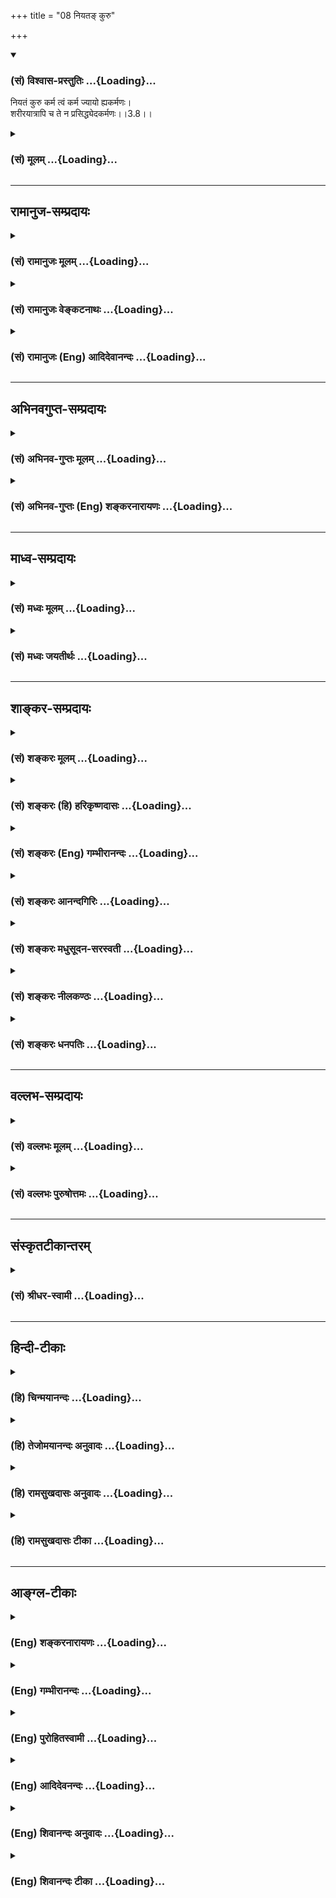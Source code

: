 +++
title = "08 नियतङ् कुरु"

+++
<div class="js_include" newlevelforh1="3" title="(सं) विश्वास-प्रस्तुतिः" unfilled url="/purANam/mahAbhAratam/06-bhIShma-parva/02-bhagavad-gItA-parva/saMskRtam/vishvAsa-prastutiH/03_karma-yogaH/08_niyata~N_kuru.md">
<details open><summary><h3>(सं) विश्वास-प्रस्तुतिः ...{Loading}...</h3></summary>

नियतं कुरु कर्म त्वं कर्म ज्यायो ह्यकर्मणः।  
शरीरयात्रापि च ते न प्रसिद्ध्येदकर्मणः।।3.8।।
</details>
</div>
<div class="js_include collapsed" newlevelforh1="3" title="(सं) मूलम्" unfilled url="/purANam/mahAbhAratam/06-bhIShma-parva/02-bhagavad-gItA-parva/saMskRtam/mUlam/03_karma-yogaH/08_niyata~N_kuru.md">
<details><summary><h3>(सं) मूलम् ...{Loading}...</h3></summary>

नियतं कुरु कर्म त्वं कर्म ज्यायो ह्यकर्मणः।  
शरीरयात्रापि च ते न प्रसिद्ध्येदकर्मणः।।3.8।।
</details>
</div>


_________________
## रामानुज-सम्प्रदायः
<div class="js_include collapsed" newlevelforh1="3" title="(सं) रामानुजः मूलम्" unfilled url="/purANam/mahAbhAratam/06-bhIShma-parva/02-bhagavad-gItA-parva/saMskRtam/rAmAnujaH/mUlam/03_karma-yogaH/08_niyata~N_kuru.md">
<details><summary><h3>(सं) रामानुजः मूलम् ...{Loading}...</h3></summary>

।।3.8।। **नियतं** व्याप्तम् प्रकृतिसंसृष्टेन हि व्याप्तं **कर्म**
प्रकृतिसंसृष्टत्वम् अनादिवासनया। नियतत्वेन सुशकत्वाद्
असंभावितप्रमादत्वाच्च कर्मणः कर्म एव **कुरु** **अकर्मणः** ज्ञाननिष्ठाया
अपि **कर्म एव ज्यायः** नैष्कर्म्यं पुरुषोऽश्नुते (गीता 3।4) इति
प्रक्रमात् अकर्मशब्देन ज्ञाननिष्ठा एव उच्यतेज्ञाननिष्ठाधिकारिणः अपि
अनभ्यस्तपूर्वतया हि अनियतत्वेन दुःशकत्वात् सप्रमादत्वाच्च ज्ञाननिष्ठायाः
कर्मनिष्ठा एव ज्यायसी। कर्मणि क्रियमाणे च आत्मयाथात्म्यज्ञानेन आत्मनः
अकर्तृत्वानुसंधानम् अनन्तरम् एव वक्ष्यते अत आत्मज्ञानस्य अपि
कर्मयोगान्तर्गतत्वात् स एव ज्यायान् इत्यर्थः। कर्मणो ज्ञाननिष्ठाया
ज्यायस्त्ववचनं ज्ञाननिष्ठायाम् अधिकारे सति एव उपपद्यते। यदि सर्वं कर्म
परित्यज्यकेवलं ज्ञाननिष्ठायाम् अधिकरोषि तर्हि **अकर्मणः ते**
ज्ञाननिष्ठस्य ज्ञाननिष्ठोपकारिणी **शरीरयात्रा अपि न** सेत्स्यति।  
  
यावत्साधनसमाप्ति शरीरधारणं च अवश्यं कार्यम् न्यायार्जितधनेन महायज्ञादिकं
कृत्वा तच्छिष्टाशनेन एव शरीरधारणं कार्यम्आहारशुद्धौ सत्त्वशुद्धिः
सत्त्वशुद्धौ ध्रुवा स्मृतिः। (छा0 उ₀ 7।26।2) इत्यादिश्रुतेः। भुञ्जते ते
त्वघं पापाः (गीता 3।13) इति च वक्ष्यते। अतो ज्ञाननिष्ठस्य अपि कर्म
अकुर्वतो देहयात्रा न सेत्स्यति। यतो ज्ञाननिष्ठस्य अपि ध्रियमाणशरीरस्य
यावत्साधनसमाप्ति महायज्ञादिनित्यनैमित्तिकं कर्म अवश्यं कार्यम्। यतश्च
कर्मयोगे अपि आत्मनः अकर्तृत्वभावनया आत्मयाथात्म्यानुसन्धानम् अन्तर्भूतम्
यतश्च प्रकृतिसंसृष्टस्य कर्मयोगः सुशकः अप्रमादश्च अतो
ज्ञाननिष्ठायोग्यस्य अपि ज्ञानयोगात् कर्मयोगो ज्यायान्। तस्मात् त्वं
कर्मयोगम् एव कुरु इत्यभिप्रायः। एवं तर्हि द्रव्यार्जनादेः कर्मणः
अहङ्कारममकारादिसर्वेन्द्रियव्याकुलतागर्भत्वेन अस्य पुरुषस्य कर्मवासनया
बन्धनं भविष्यति इति अत्र आह

</details>
</div>
<div class="js_include collapsed" newlevelforh1="3" title="(सं) रामानुजः वेङ्कटनाथः" unfilled url="/purANam/mahAbhAratam/06-bhIShma-parva/02-bhagavad-gItA-parva/saMskRtam/rAmAnujaH/venkaTanAthaH/03_karma-yogaH/08_niyata~N_kuru.md">
<details><summary><h3>(सं) रामानुजः वेङ्कटनाथः ...{Loading}...</h3></summary>

  
  
।।3.8।। अथ सौकर्यनिष्प्रमादत्वदुस्त्यजत्वादिहेतुभिः कर्मयोगस्यैव
ज्यायस्त्वं दर्शयन्ज्यायसी चेत्कर्मणः 3।1 इत्यादेः साक्षादुत्तरमाह
नियतमित्यादिना। नियतशब्दस्य मन्दप्रयोजनात् क्रियाविशेषणत्वादपि
प्रभूतप्रयोजनसमानाधिकरणकर्मविशेषणत्वमेवोचितम्। ततश्च कर्मणो नियतत्वं
स्वभावतः शास्त्रतो वा स्यात् उभयतो वा।
तत्रैकस्मिन्नुभयविवक्षाक्लृप्तिस्तावद्गरीयसी। शरीरयात्रा इत्यत्र तु
शास्त्रीयकर्मणि नियमाभिप्रायो व्याख्यास्यते अतोऽत्र स्वभावतो नियतत्वं
विवक्षितम्। ज्ञाननिष्ठाया दुष्करत्वे प्रस्तुते कर्मनिष्ठायां सौकर्यमेव
चानन्तरं वक्तुमुचितमित्येतदखिलमभिप्रेत्याह नियतं व्याप्तमित्यादि। केन
किन्निबन्धना व्याप्तिः इत्यत्राह प्रकृतिसंसृष्टेनेति। अकर्मणः इतिपदे
नञस्तदन्यविषयत्वं विभक्तेश्च पञ्चमीत्वेनावधिविषयत्वं व्यञ्जयति
ज्ञाननिष्ठाया अपीति। अत्राकर्मशब्दस्य ज्ञाननिष्ठाविषयत्वं कथम्मा ते
सङ्गोऽस्त्वकर्मणि 2।47 इत्यत्र हि स एव कर्माभावविषयतया व्याख्यातः
तद्वदत्रापि अनुष्ठानत्यागे प्रसक्ते तस्मादनुष्ठानमेव ज्याय इति
वक्तुमुचितमित्यत्राह नैष्कर्म्यमिति। अत्र उपक्रमे कर्मयोगज्ञानयोगयोः
तारतम्यमनुयुक्तम् तस्यैव चोत्तरमिह विवक्षितम्। मुमुक्षुसाध्यत्वेन
निर्दिष्टस्य नैष्कर्म्यस्य सुषुप्त्यादिसुलभकर्माभावत्वं चायुक्तम्
कर्मानारम्भान्नैष्कर्म्यमित्यत्र साध्याविशेषप्रसङ्गाच्च। अतो
ज्ञाननिष्ठैवात्राकर्मशब्देनाभिधीयत इत्यर्थः। कर्मनिष्ठाया ज्यायस्त्वे
वक्ष्यमाणं हेत्वन्तरमाह कर्मणि क्रियमाणे चेत्यादिना।
अनन्तरमेवेत्यासन्नत्वाभिधानेन तस्येहाभिप्रेतत्वं दर्शितम्।
ज्ञानयोगशक्तस्यापि कर्मयोगानुष्ठानायाभिप्रायिकमर्थमाह कर्मण इति।
इहज्ञाननिष्ठाया इति पञ्चमी अप्रसक्तप्रतियोगिकं ज्यायस्त्ववचनमयुक्तमिति
भावः। उत्तरार्धस्यावतारमाह यदीति। अत्र त्वकर्मण इति बहुव्रीहिः। ते
इत्यनेन सामानाधिकरण्यादिति व्यञ्जनायअकर्मणस्ते ज्ञाननिष्ठस्येत्युक्तम्।
ननु सर्वकर्मपरित्यागिनो यदि शरीरयात्राऽपि न स्यात्ततो लब्धोपायस्य
स्वरसतः प्रतिबन्धनिवृत्तेरयत्नलभ्यैव मुक्तिः स्यादित्याशङ्क्याह यावदिति।
नहि साधनानुप्रवेशमात्रात् फलसिद्धिः किन्तु साधनसम्पूर्तेरिव सा च न
त्रिचतुरदिवसलभ्या येन शरीरमुपेक्षेमहि। चिरकालसाध्यायां च साधनसम्पूर्तौ
तावन्तं कालं शरीरमप्यवश्यं रक्षणीयम्। अनिष्पन्नोपायस्यौदासीन्यात्
तत्परित्यागे प्रत्यवायोऽपि स्यादिति भावः। अस्तु शरीरधारणमपेक्षितम् तथापि
तन्न स्वेच्छया चिरकालं कर्तुं शक्यम् नाप्यौदासीन्यमात्रान्निवृत्तिः
आरम्भककर्मविशेषेण शरीरस्य नियतावधिकत्वात् स्मरन्ति च कर्मणां
प्रतिनियतानिविवाहो जन्म मरणं इत्यादीनि। अस्तु वा स्वेच्छया शरीरधारणम्
तथापि यत्किञ्चिल्लौकिकर्मणैवतत्सुशकमित्यत्राह न्यायार्जितेति। अयमभिप्रायः
द्विविधानि कर्मफलानि नियतानि अनियतानि चेति प्रबलशापादिसम्भवानि नियतानि
इतराण्यनियतानि। अनियतत्वं च तेषां देशकालाद्यपेक्षया न तु स्वरूपतः येन
कर्मणां निष्फलत्वप्रसङ्गः स्यात्। ततश्च यान्यत्रानियतानि तत्र
स्वव्यापारविषयता यान्यधिकृत्य प्रायश्चित्तमन्त्रौषधनीतिशास्त्रादीनि।
अन्यथा विजिगीषुभिरुपपन्नपरिपन्थिभिरपि न चतुरङ्गादिकमङ्गीक्रियेत आतुरैरपि
न भेषजमुपभुज्येत स्वेच्छया किञ्चित्करणाभावे
स्वारसिककर्तृत्वाभावाच्छास्त्रस्याप्यनुदयः अत एवंज्ञानयोगमारुरुक्षता
त्वया कर्मवश्यत्वमेव जगतो निवर्तितमिति सम्यगयत्नसिद्धो मोक्षः समर्थित
इति भावः। एवं शरीरधारणाभावे स्वारसिकं विशरारुत्वं द्योतयति शरीरशब्दः।
एवकारेण न्यायार्जनयज्ञशिष्टाशनादेर्नियमविधित्वं द्योतितम्। एवंविधा च
शरीरयात्रा ज्ञानयोगसाध्यभक्तियोगदशायामप्यविच्छेद्येत्यभिप्रायेण
आहाराशुद्धिश्रुत्युपादानम्। श्रौतस्यार्थस्यात्रापि विवक्षितत्वज्ञापनाय
वक्ष्यमाणतामाह ते त्वघमिति। पूर्वोपपादितान् हेतून्बुद्धिस्थक्रमेण
विविच्योद्गृह्णन्नाभिप्रायिकं शाब्दं चाखिलमर्थं सुखग्रहणाय सङ्कलय्य
दर्शयति यत इति। ज्ञाननिष्ठायोग्यस्यापि कर्मयोगो ज्यायान् तस्मात्त्वं
ज्ञानयोगयोग्योऽपि कर्मयोगमधिकुर्विति वा न त्वमिदानीं ज्ञानयोगयोग्यः अतः
कैमुत्यात् कर्मयोगमेव कुर्विति वा त्वंशब्दाभिप्रायः।  
  

</details>
</div>
<div class="js_include collapsed" newlevelforh1="3" title="(सं) रामानुजः (Eng) आदिदेवानन्दः" unfilled url="/purANam/mahAbhAratam/06-bhIShma-parva/02-bhagavad-gItA-parva/saMskRtam/rAmAnujaH/english/AdidevAnandaH/03_karma-yogaH/08_niyata~N_kuru.md">
<details><summary><h3>(सं) रामानुजः (Eng) आदिदेवानन्दः ...{Loading}...</h3></summary>

3.8 'Obligatory' (Niyatam) means 'concomitant' (Vyaptam); for action is
concomitant with that which is conjoined with Prakrti or the body. The
contact with Prakrti has arisen from beginingless subtle impressions
(Vasanas). You must perform work, because the performance of action is
easy and may not cause accidents by reason of its being obligatory.
Action is superior to non-action, i.e., even to the devotee of Jnana.
Because of the instruction at the beginning (of this context), 'No man
experiences freedom from activity' (3.4), devotion to Jnana alone is
indicated by the word, 'Non-action' (Akarma). Even in the case of one
alified for devotion to Jnana, devotion to Karma indeed is better
because Jnana-nistha is difficult to perform and liable to accidents, as
it has not been practised previoulsy and as it does not come to one
naturally. Subseently it will be described how, one with the knowledge
of the true nature of the self can carry on actions along with that
knowledge. Conseently, we should take the meaning here to be that,
because knowledge of the self too is included in Karma Yoga, this kind
of Yoga is superior. This statement on the superiority of activity
(Karma Yoga) over Jnana Yoga is valid even when there is competency for
one to adopt Jnana Yoga. For, if you abandon all activities to alify
yourself for Jnana Yoga, then, for you, who is thus inactive while
following Jnana Yoga, even the nourishment of the body, which is
necessary even for Jnana-nistha, will not be achieved. The body has to
be necessarily sustained until the means are executed to the full.
Performing 'great sacrifices' with the help of honestly earned wealth,
the body should be sustained by consuming the remainders left after such
sacrifices. This is made clear from scriptural texts like, 'When the
food is pure, the Sattva (mind or inner organ) becomes pure; when the
Sattva is pure, then the remembrance (meditation) will be steady' (Cha.
U., 7.26.2). Sri Krsna himself will declare: 'The sinful ones who cook
food for their own sake eat sin (3.13). Conseently,even the sustenance
of the body will not be possible in the case of one who practises
Jnana-nistha, and does not act. In other ways also Karma Yoga is
superior to Jnana Yoga even in respect of one who is alified for
Jnana-nistha; for, obligatory and occasional rites like the 'great
sacrifices' must be carried out by one who follows Jnana Yoga too, as he
has to sustain the body until he attains perfection. Besides, the
understanding of the true nature of the self is incorporated in Karma
Yoga, as it involves the contemplation of the self as being a non-agent.
It is also in line with the nature of life (Prakrti). Karma Yoga, is for
these reasons easier and it is free from danger of downfall. Therefore,
you must perform Karma Yoga only. This is the purport of the verse. If
it is contended that any action such as earning money implies 'I-ness',
'My-ness' etc., and will therefore be disturbing to the senses, and that
such a person devoted often to works will be in bondage through subtle
impressions of his acts, Sri Krsna says:

</details>
</div>


_________________
## अभिनवगुप्त-सम्प्रदायः
<div class="js_include collapsed" newlevelforh1="3" title="(सं) अभिनव-गुप्तः मूलम्" unfilled url="/purANam/mahAbhAratam/06-bhIShma-parva/02-bhagavad-gItA-parva/saMskRtam/abhinava-guptaH/mUlam/03_karma-yogaH/08_niyata~N_kuru.md">
<details><summary><h3>(सं) अभिनव-गुप्तः मूलम् ...{Loading}...</h3></summary>

।।3.8।। अतः नियतमिति। नियतं शास्त्रीयं कर्म कुरु। शरीरयात्रामात्रस्यापि
कर्माधीनत्वात्।

</details>
</div>
<div class="js_include collapsed" newlevelforh1="3" title="(सं) अभिनव-गुप्तः (Eng) शङ्करनारायणः" unfilled url="/purANam/mahAbhAratam/06-bhIShma-parva/02-bhagavad-gItA-parva/saMskRtam/abhinava-guptaH/english/shankaranArAyaNaH/03_karma-yogaH/08_niyata~N_kuru.md">
<details><summary><h3>(सं) अभिनव-गुप्तः (Eng) शङ्करनारायणः ...{Loading}...</h3></summary>

3.8 Niyatam etc. you must perform action which has been enjoined i.e.,
prescribed in the scriptures. For, even the just subsistence of body
depends on action. Because -

</details>
</div>


_________________
## माध्व-सम्प्रदायः
<div class="js_include collapsed" newlevelforh1="3" title="(सं) मध्वः मूलम्" unfilled url="/purANam/mahAbhAratam/06-bhIShma-parva/02-bhagavad-gItA-parva/saMskRtam/madhvaH/mUlam/03_karma-yogaH/08_niyata~N_kuru.md">
<details><summary><h3>(सं) मध्वः मूलम् ...{Loading}...</h3></summary>

।।3.8।। अतो नियतं वर्णाश्रमोचितं कर्म कुरु।

</details>
</div>
<div class="js_include collapsed" newlevelforh1="3" title="(सं) मध्वः जयतीर्थः" unfilled url="/purANam/mahAbhAratam/06-bhIShma-parva/02-bhagavad-gItA-parva/saMskRtam/madhvaH/jayatIrthaH/03_karma-yogaH/08_niyata~N_kuru.md">
<details><summary><h3>(सं) मध्वः जयतीर्थः ...{Loading}...</h3></summary>

।।3.8।। उत्तरश्लोकपर्यालोचनया चैवमेवेति भावेन सङ्गतिं सूचयन् व्याचष्टे
**अत** इति। अतश्शब्दपरामर्श्यं कर्म ज्याय इत्यादिनैवोच्यते।

</details>
</div>


_________________
## शाङ्कर-सम्प्रदायः
<div class="js_include collapsed" newlevelforh1="3" title="(सं) शङ्करः मूलम्" unfilled url="/purANam/mahAbhAratam/06-bhIShma-parva/02-bhagavad-gItA-parva/saMskRtam/shankaraH/mUlam/03_karma-yogaH/08_niyata~N_kuru.md">
<details><summary><h3>(सं) शङ्करः मूलम् ...{Loading}...</h3></summary>

।।3.8।। **नियतं** नित्यं शास्त्रोपदिष्टम् यो यस्मिन् कर्मणि अधिकृतः फलाय
च अश्रुतं तत् नियतं **कर्म** तत् **कुरु त्वं** हे अर्जुन यतः **कर्म
ज्यायः** अधिकतरं फलतः **हि** यस्मात् **अकर्मणः** अकरणात् अनारम्भात्।
कथम् **शरीरयात्रा** शरीरस्थितिः अपि **च ते** तव **न प्रसिध्येत्**
प्रसिद्धिं न गच्छेत् **अकर्मणः** अकरणात्। अतः दृष्टः कर्माकर्मणोर्विशेषो
लोके।। यच्च मन्यसे बन्धार्थत्वात् कर्म न कर्तव्यमिति तदप्यसत्। कथम्

</details>
</div>
<div class="js_include collapsed" newlevelforh1="3" title="(सं) शङ्करः (हि) हरिकृष्णदासः" unfilled url="/purANam/mahAbhAratam/06-bhIShma-parva/02-bhagavad-gItA-parva/saMskRtam/shankaraH/hindI/harikRShNadAsaH/03_karma-yogaH/08_niyata~N_kuru.md">
<details><summary><h3>(सं) शङ्करः (हि) हरिकृष्णदासः ...{Loading}...</h3></summary>

।।3.8।। ऐसा होनेके कारण हे अर्जुन जो कर्म श्रुतिमें किसी फलके लिये नहीं
बताया गया है ऐसे जिस कर्मका जो अधिकारी है उसके लिये वह नियत कर्म है उस
नियत अर्थात् नित्य कर्मका तू आचरण कर क्योंकि कर्मोंके न करनेकी अपेक्षा
कर्म करना परिणाममें बहुत श्रेष्ठ है। क्योंकि कुछ भी न करनेसे तो तेरी
शरीरयात्रा भी नहीं चलेगी अर्थात् तेरे शरीरका निर्वाह भी नहीं होगा।
इसलिये कर्म करने और न करनेमें जो अन्तर है वह संसारमें प्रत्यक्ष है।

</details>
</div>
<div class="js_include collapsed" newlevelforh1="3" title="(सं) शङ्करः (Eng) गम्भीरानन्दः" unfilled url="/purANam/mahAbhAratam/06-bhIShma-parva/02-bhagavad-gItA-parva/saMskRtam/shankaraH/english/gambhIrAnandaH/03_karma-yogaH/08_niyata~N_kuru.md">
<details><summary><h3>(सं) शङ्करः (Eng) गम्भीरानन्दः ...{Loading}...</h3></summary>

3.8 Tvam, you, O Arjuna; kuru, perform; niyatam, the obligatory; karma,
duties, those daily obligatory duties (nitya-karmas) or which one is
competent (according to the scriptures), and which are not heard of
\[although no result of daily obligatory duties is mentioned in the
scriptures, still Sankaracarya holds that it is either heaven or
purification of the heart, because something done must have its
conseence.-Tr.\] as productive of any result; hi, for, from the point of
view of result; karma, action; is jyayah, superior; akarmanah, to
inaction, to non-performance (of duties). Why; Ca, and; akarmanah,
through inaction; api, even; te sarira-yatra, the maintenance of your
body; na prasiddhyet, will not be possible. Therefore, the distinction
between action and in action is abvious in this world. 'And as regards
your ideea that action should not be udnertaken because it leads to
bondage-that too is wrong.' How;

</details>
</div>
<div class="js_include collapsed" newlevelforh1="3" title="(सं) शङ्करः आनन्दगिरिः" unfilled url="/purANam/mahAbhAratam/06-bhIShma-parva/02-bhagavad-gItA-parva/saMskRtam/shankaraH/AnandagiriH/03_karma-yogaH/08_niyata~N_kuru.md">
<details><summary><h3>(सं) शङ्करः आनन्दगिरिः ...{Loading}...</h3></summary>

।।3.8।। कर्मानुष्ठायिनो वैशिष्ट्यमुपदिष्टमनूद्य तदनुष्ठानमधिकृतेन
कर्तव्यमिति निगमयति **यत इति।** उक्तमेव हेतुं भगवदनुमतिकथनेन स्फुटयति
**कर्मेति।** इतश्च त्वया कर्तव्यं कर्मेत्याह **शरीरेति।** तन्नियतं
तस्याधिकृतस्येति संबन्धः। स्वर्गादिफले दर्शपूर्णमासादावधिकृतस्य तस्य
तदपि नित्यं स्यादित्याशङ्क्य विशिनष्टि **फलायेति।** नित्यं कर्मेति
नियमेन कर्तव्यमित्यत्र हेतुमाह **यत इति।** हिशब्दोपात्तमुक्तमेव
हेतुमनुवदति **यस्मादिति।** करणस्याकरणाज्ज्यायस्त्वं प्रश्नपूर्वकं
प्रकटयति **कथमित्यादिना।** सत्येव कर्मणि देहादिचेष्टाद्वारा शरीरं
स्थातुं पारयति तदभावे जीवनमेव दुर्लभं भवेदिति फलितमाह **अत इति।**

</details>
</div>
<div class="js_include collapsed" newlevelforh1="3" title="(सं) शङ्करः मधुसूदन-सरस्वती" unfilled url="/purANam/mahAbhAratam/06-bhIShma-parva/02-bhagavad-gItA-parva/saMskRtam/shankaraH/madhusUdana-sarasvatI/03_karma-yogaH/08_niyata~N_kuru.md">
<details><summary><h3>(सं) शङ्करः मधुसूदन-सरस्वती ...{Loading}...</h3></summary>

।।3.8।। यस्मादेवं तस्मान्मनसा ज्ञानेन्द्रियाणि निगृह्य कर्मेन्द्रियैः
त्वं प्रागननुष्ठितशुद्धिहेतुकर्मा नियतं विध्युद्देशे फलसंबन्धशून्यता
नियतनिमित्तेन कर्म श्रौतं स्मार्तं च नित्यमिति प्रसिद्धं कुरु। कुर्विति
मध्यमपुरुषप्रयोगेणैव त्वमिति लब्धे त्वमिति पदमर्थान्तरे संक्रमितम्।
कस्मादशुद्धान्तःकरणेन कर्मैव कर्तव्यम् हि यस्मात् अकर्मणोऽकरणात्कर्मैव
ज्यायः प्रशस्यतरम्। न केवलं कर्माभावे तवान्तःकरणशुद्धिरेव न सिध्येत्
किन्तु अकर्मणो युद्धादिकर्मरहितस्य ते तव शरीरयात्रा शरीरस्थितिरपि न
प्रकर्षेण क्षात्रवृत्तिकृतत्वलक्षणेन सिध्येत्। तथाच प्रागुक्तम्।
अपिचेत्यन्तःकरणशुद्धिसमुच्चयार्थः।

</details>
</div>
<div class="js_include collapsed" newlevelforh1="3" title="(सं) शङ्करः नीलकण्ठः" unfilled url="/purANam/mahAbhAratam/06-bhIShma-parva/02-bhagavad-gItA-parva/saMskRtam/shankaraH/nIlakaNThaH/03_karma-yogaH/08_niyata~N_kuru.md">
<details><summary><h3>(सं) शङ्करः नीलकण्ठः ...{Loading}...</h3></summary>

।।3.8।।**नियतमिति।** यस्मादेवं तस्मात्त्वं नियतं संध्योपासनादिकर्मैव
कुरु। यद्वा नियतं नियमेन त्वं कर्म नित्यकाम्यसाधारणं
यत्पापनिवर्त्तकस्वभावं तत्तदेव कुरु। हि यस्मादकर्मणः
सकलकर्मेन्द्रियनिग्रहेण तदकरणाच्चित्तजयशून्यात्कर्मैव ज्यायः
प्रशस्ततरम्। अपि च ते तव क्षत्रियस्य अकर्मणः सत्यामपि चित्तशुद्धौ
सर्वकर्मत्यागिनः शरीरयात्रा देहव्यवहारो न प्रसिध्येत्।
भैक्ष्यचर्यायामनधिकारात्ब्राह्मणाः पुत्रैषणायाश्च वित्तैषणायाश्च
लोकैषणायाश्च व्युत्थायाथ भिक्षाचर्यं चरन्ति इति संन्यासविधायके
वाक्येराजा राजसूयेन स्वाराज्यकामो यजेत इत्यत्र राजपदवद्ब्राह्मणपदस्य
विवक्षितस्वार्थत्वात्चत्वार आश्रमा ब्राह्मणस्य त्रयो राजन्यस्य द्वौ
वैश्यस्य इति स्मृतेश्च। अन्यत्राप्युक्तं पारिव्राज्यं प्रकृत्यमुखजानामयं
धर्मो वैष्णवं लिङ्गधारणम्। बाहुजातोरुजातानां नायं धर्मो विधीयते। इति।

</details>
</div>
<div class="js_include collapsed" newlevelforh1="3" title="(सं) शङ्करः धनपतिः" unfilled url="/purANam/mahAbhAratam/06-bhIShma-parva/02-bhagavad-gItA-parva/saMskRtam/shankaraH/dhanapatiH/03_karma-yogaH/08_niyata~N_kuru.md">
<details><summary><h3>(सं) शङ्करः धनपतिः ...{Loading}...</h3></summary>

।।3.8।। यतएवमतो नियतं स्ववर्णा श्रमोचितं नित्यं कर्म त्वं फलाभिसंधिरहितः
कुरु। हि यस्मादकरणात् चित्तशोधकं कर्म श्रेष्ठं न
केवलमकरणाच्चित्तशुद्य्धभाव एव किंतु शरीरयात्रापि शरीरस्थितिरपि च ते
प्रकर्षेण स्वधर्मवृत्त्या न सिध्येदकर्मणः।

</details>
</div>


_________________
## वल्लभ-सम्प्रदायः
<div class="js_include collapsed" newlevelforh1="3" title="(सं) वल्लभः मूलम्" unfilled url="/purANam/mahAbhAratam/06-bhIShma-parva/02-bhagavad-gItA-parva/saMskRtam/vallabhaH/mUlam/03_karma-yogaH/08_niyata~N_kuru.md">
<details><summary><h3>(सं) वल्लभः मूलम् ...{Loading}...</h3></summary>

।।3.8।। यतस्त्वं कर्मयोगे कर्माधिकारी भवसीत्यतो नियतं कर्म कुरु।
अकर्मणस्तज्ज्यायः। न हि कर्म विना किञ्चिच्छरीरयात्रादिकमपि
सिद्ध्यतीत्यतः कर्मैव भगवदीयेनाऽसक्ततया कार्यम्।

</details>
</div>
<div class="js_include collapsed" newlevelforh1="3" title="(सं) वल्लभः पुरुषोत्तमः" unfilled url="/purANam/mahAbhAratam/06-bhIShma-parva/02-bhagavad-gItA-parva/saMskRtam/vallabhaH/puruShottamaH/03_karma-yogaH/08_niyata~N_kuru.md">
<details><summary><h3>(सं) वल्लभः पुरुषोत्तमः ...{Loading}...</h3></summary>

  
  
।।3.8।। यस्माल्लौकिकफलोत्पत्त्यर्थं कर्तुर्न फलमलौकिकं मदर्थं
कर्मकर्तुरुत्तमं फलमतस्त्वं मदर्थं नियतं कर्म कुर्वित्याह नियतमिति। त्वं
नियतं नित्यं मत्सेवादिरूपं कर्म कुरु। पूर्वोक्तन्यायेन मदर्थं वा
यतोऽकर्मणः कर्मत्यागकर्तुर्ज्ञानवतः सकाशात् कर्म मत्सेवादिरूपं ज्याय
अधिकतरम्। किञ्च ते मदर्थं मत्क्रीडार्थं गृहीतशरीरकार्यम्। अकर्मणः
सेवादिरहितज्ञानमार्गे प्रपन्नस्य प्रकर्षण न सिद्ध्येत् न
सेत्स्यतीत्यर्थः। ज्ञानमार्गेऽपि ज्ञानप्राप्तिपर्यन्तं शरीराऽपेक्षास्ति
तदनन्तरं तु नापेक्षा भक्तिमार्गवत्अक्षण्वतां फलमिदं भाग.10।21।7 इति
न्यायेन। तस्मात्सर्वात्मना सेन्द्रियशरीरकार्यसिद्धौ प्रकर्ष इति भावः। अत
एव वियोगक्लेशादिरससिद्ध्यर्थं शरीरपदमुक्तम्।  
  

</details>
</div>


_________________
## संस्कृतटीकान्तरम्
<div class="js_include collapsed" newlevelforh1="3" title="(सं) श्रीधर-स्वामी" unfilled url="/purANam/mahAbhAratam/06-bhIShma-parva/02-bhagavad-gItA-parva/saMskRtam/shrIdhara-svAmI/03_karma-yogaH/08_niyata~N_kuru.md">
<details><summary><h3>(सं) श्रीधर-स्वामी ...{Loading}...</h3></summary>

।।3.8।। यस्मादेवं तस्मात् **नियतमिति।** नियतं नित्यं संध्योपासनादिकर्म
कुरु। हि यस्मादकर्मणः कर्माकरणात्सकाशात्कर्म ज्यायोऽधिकतरम्। अन्यथा
कर्मणः सर्वकर्मशून्यस्य तव शरीरनिर्वाहोऽपि न भवेत्।

</details>
</div>


_________________
## हिन्दी-टीकाः
<div class="js_include collapsed" newlevelforh1="3" title="(हि) चिन्मयानन्दः" unfilled url="/purANam/mahAbhAratam/06-bhIShma-parva/02-bhagavad-gItA-parva/hindI/chinmayAnandaH/03_karma-yogaH/08_niyata~N_kuru.md">
<details><summary><h3>(हि) चिन्मयानन्दः ...{Loading}...</h3></summary>

।।3.8।। अपने व्यावहारिक जीवन में नियत कर्म से हमको वे सब कर्तव्य कर्म
समझने चाहिये जो परिवार कार्यालय समाज एवं राष्ट्र के व्यक्ति होने के नाते
हमें करने पड़ते हैं। इस दृष्टि से अकर्म का अर्थ होगा अपने इन कर्तव्यों
को कुशलता से न करना। निष्क्रियता से तो शरीर निर्वाह भी असम्भव होता है।
इस प्रकार के अकर्म से राष्ट्र समाज और परिवार का नाश होता है साथ ही वह
व्यक्ति स्वयं अपनी अकर्मण्यता का शिकार होकर शारीरिक अक्षमता और बौद्धिक
ह्रास से कष्ट पाता है। यह धारणा गलत है कि कर्म बन्धन का कारण होते हैं
इसलिये उनको नहीं करना चाहिये। क्यों

</details>
</div>
<div class="js_include collapsed" newlevelforh1="3" title="(हि) तेजोमयानन्दः अनुवादः" unfilled url="/purANam/mahAbhAratam/06-bhIShma-parva/02-bhagavad-gItA-parva/hindI/tejomayAnandaH/anuvAdaH/03_karma-yogaH/08_niyata~N_kuru.md">
<details><summary><h3>(हि) तेजोमयानन्दः अनुवादः ...{Loading}...</h3></summary>

।।3.8।। तुम (अपने) नियत (कर्तव्य) कर्म करो क्योंकि अकर्म से श्रेष्ठ कर्म
है। तुम्हारे अकर्म होने से (तुम्हारा) शरीर निर्वाह भी नहीं सिद्ध
होगा।।  
  

</details>
</div>
<div class="js_include collapsed" newlevelforh1="3" title="(हि) रामसुखदासः अनुवादः" unfilled url="/purANam/mahAbhAratam/06-bhIShma-parva/02-bhagavad-gItA-parva/hindI/rAmasukhadAsaH/anuvAdaH/03_karma-yogaH/08_niyata~N_kuru.md">
<details><summary><h3>(हि) रामसुखदासः अनुवादः ...{Loading}...</h3></summary>

।।3.8।। तू शास्त्रविधिसे नियत किये हुए कर्तव्य-कर्म कर; क्योंकि कर्म न
करनेकी अपेक्षा कर्म करना श्रेष्ठ है तथा कर्म न करनेसे तेरा शरीर-निर्वाह
भी सिद्ध नहीं होगा।

</details>
</div>
<div class="js_include collapsed" newlevelforh1="3" title="(हि) रामसुखदासः टीका" unfilled url="/purANam/mahAbhAratam/06-bhIShma-parva/02-bhagavad-gItA-parva/hindI/rAmasukhadAsaH/TIkA/03_karma-yogaH/08_niyata~N_kuru.md">
<details><summary><h3>(हि) रामसुखदासः टीका ...{Loading}...</h3></summary>

3.8।।***व्याख्या--*'नियतं कुरु कर्म त्वम्'--**शास्त्रोंमें विहित तथा
नियत--दो प्रकारके कर्मोंको करनेकी आज्ञा दी गयी है। विहित कर्मका तात्पर्य
है--सामान्यरूपसे शास्त्रोंमें बताया हुआ आज्ञारूप कर्म; जैसे-- व्रत,
उपवास, उपासना आदि। इन विहित कर्मोंको सम्पूर्णरूपसे करना एक व्यक्तिके
लिये कठिन है। परन्तु निषिद्ध कर्मोंका त्याग करना सुगम है। विहित कर्मको न
कर सकनेमें उतना दोष नहीं है जितना निषिद्ध कर्मका त्याग करनेमें लाभ है;
जैसे झूठ न बोलना, चोरी न करना, हिंसा न करना इत्यादि। निषिद्ध कर्मोंका
त्याग होनेसे विहित कर्म स्वतः होने लगते हैं। नियतकर्मका तात्पर्य
है--वर्ण, आश्रम, स्वभाव एवं परिस्थितिके अनुसार प्राप्त कर्तव्य-कर्म;
जैसे--भोजन करना, व्यापार करना, मकान बनवाना, मार्ग भूले हुए व्यक्तिको
मार्ग दिखाना आदि।  
  
कर्मयोगकी दृष्टिसे जो वर्णधर्मानुकूल शास्त्रविहित कर्तव्य-कर्म प्राप्त
हो जाय, वह चाहे घोर हो या सौम्य, नियतकर्म ही है। यहाँ **'नियतं कुरु
कर्म'** पदोंसे भगवान् अर्जुनसे यह कहते हैं कि क्षत्रिय होनेके नाते अपने
वर्णधर्मके अनुसार परिस्थितिसे प्राप्त युद्ध करना तेरा स्वाभाविक कर्म है
(गीता 18। 43)। क्षत्रियके लिये युद्धरूप हिंसात्मक कर्म घोर दीखते हुए भी
वस्तुतः घोर नहीं है, प्रत्युत उसके लिये वह नियतकर्म ही है। दूसरे
अध्यायमें भगवान्ने कहा है कि स्वधर्म की दृष्टिसे भी युद्ध करना तेरे लिये
नियतकर्म है--**'स्वधर्ममपि चावेक्ष्य न विकम्पितुमर्हसि'** (2। 31)।
वास्तवमें तो स्वधर्म और नियतकर्म दोनों एक ही हैं। यद्यपि दुर्योधन आदिके
लिये भी युद्ध वर्णधर्मके अनुसार प्राप्त कर्म है; तथापि वह अन्याययुक्त
होनेके कारण नियतकर्मसे अलग है; क्योंकि वे युद्ध करके अन्यायपूर्वक राज्य
छीनना चाहते हैं। अतः उनके लिये यह युद्ध नियत तथा धर्मयुक्त कर्म नहीं
है।  
  
** 'कर्म ज्यायो ह्यकर्मणः'--**इसी अध्यायके पहले श्लोकमें (अर्जुनके
प्रश्नमें) आये हुए **'ज्यायसी'** पदका उत्तर भगवान् यहाँ **'ज्यायः'**
पदसे ही दे रहे हैं। वहाँ अर्जुनका प्रश्न है कि यदि आपको कर्मकी अपेक्षा
ज्ञान श्रेष्ठ मान्य है तो मुझे घोर कर्ममें क्यों लगाते हैं; इसके
उत्तरमें यहाँ भगवान् कहते हैं कि कर्म न करनेकी अपेक्षा कर्म करना ही मुझे
श्रेष्ठ मान्य है। इस प्रकार अर्जुनका विचार युद्धरूप घोर कर्मसे निवृत्त
होनेका है और भगवान्का विचार अर्जुनको युद्धरूप नियतकर्ममें प्रवृत्त
करानेका है। इसीलिये आगे अठारहवें अध्यायमें भगवान् कहते हैं कि दोष-युक्त
होनेपर भी सहज (नियत) कर्मका त्याग नहीं करना चाहिये--**'सहजं कर्म कौन्तेय
सदोषमपि न त्यजेत्'**(18। 48)। कारण कि इसके त्यागसे दोष लगता है एवं
कर्मोंके साथ अपना सम्बन्ध भी बना रहता है। अतः कर्मका त्याग करनेकी
अपेक्षा नियतकर्म करना ही श्रेष्ठ है। फिर आसक्ति-रहित होकर कर्म करना तो
और भी श्रेष्ठ माना गया है; क्योंकि इससे कर्मोंके साथ सर्वथा
सम्बन्ध-विच्छेद हो जाता है। अतः भगवान् इस श्लोकके पूर्वार्धमें अर्जुनको
अनासक्तभावसे नियतकर्म करनेकी आज्ञा देते हैं और उत्तरार्धमें कहते हैं कि
कर्म किये बिना तेरा जीवन-निर्वाह भी नहीं होगा।  
  
कर्मयोगमें **'कर्म ज्यायो ह्यकर्मणः'--**यह भगवान्का प्रधान सिद्धान्त है।
इसीको भगवान्ने **'मा ते सङ्गोऽस्त्वकर्मणि'** (गीता 2। 47) पदोंसे स्पष्ट
किया है कि अर्जुन !तेरी कर्म न करनेमें आसक्ति न हो। कारण यह है कि
कर्तव्य-कर्मोंसे जी चुरानेवाला मनुष्य प्रमाद, आलस्य और निद्रामें अपना
अमूल्य समय नष्ट कर देगा अथवा शास्त्र-निषिद्ध कर्म करेगा, जिससे उसका पतन
होगा। स्वरूपसे कर्मोंका त्याग करनेकी अपेक्षा कर्म करते हुए ही कर्मोंसे
सम्बन्ध-विच्छेद करना श्रेष्ठ है। कारण कि कामना, वासना, फलासक्ति, पक्षपात
आदि ही कर्मोंसे सम्बध जोड़ देते हैं, चाहे मनुष्य कर्म करे अथवा न करे।
कामना आदिके त्यागका उद्देश्य रखकर कर्मयोगका आचरण करनेसे कामना आदिका
त्याग बड़ी सुगमतासे हो जाता है।

</details>
</div>


_________________
## आङ्ग्ल-टीकाः
<div class="js_include collapsed" newlevelforh1="3" title="(Eng) शङ्करनारायणः" unfilled url="/purANam/mahAbhAratam/06-bhIShma-parva/02-bhagavad-gItA-parva/english/shankaranArAyaNaH/03_karma-yogaH/08_niyata~N_kuru.md">
<details><summary><h3>(Eng) शङ्करनारायणः ...{Loading}...</h3></summary>

3.8. You must perform your action which has been enjoined. For, action
is superior to inaction; and even the maintenance of your body could not
be properly accomplished through inaction.

</details>
</div>
<div class="js_include collapsed" newlevelforh1="3" title="(Eng) गम्भीरानन्दः" unfilled url="/purANam/mahAbhAratam/06-bhIShma-parva/02-bhagavad-gItA-parva/english/gambhIrAnandaH/03_karma-yogaH/08_niyata~N_kuru.md">
<details><summary><h3>(Eng) गम्भीरानन्दः ...{Loading}...</h3></summary>

3.8 You perform the obligatory duties, for action is superior to
inaction. And, through inaction, even the maintenance of your body will
not be possible.

</details>
</div>
<div class="js_include collapsed" newlevelforh1="3" title="(Eng) पुरोहितस्वामी" unfilled url="/purANam/mahAbhAratam/06-bhIShma-parva/02-bhagavad-gItA-parva/english/purohitasvAmI/03_karma-yogaH/08_niyata~N_kuru.md">
<details><summary><h3>(Eng) पुरोहितस्वामी ...{Loading}...</h3></summary>

3.8 Do thy duty as prescribed, for action for duty's sake is superior to
inaction. Even the maintenance of the body would be impossible if man
remained inactive.

</details>
</div>
<div class="js_include collapsed" newlevelforh1="3" title="(Eng) आदिदेवनन्दः" unfilled url="/purANam/mahAbhAratam/06-bhIShma-parva/02-bhagavad-gItA-parva/english/AdidevanandaH/03_karma-yogaH/08_niyata~N_kuru.md">
<details><summary><h3>(Eng) आदिदेवनन्दः ...{Loading}...</h3></summary>

3.8 You must perform your obligatory action; for action is superior to
non-action (Jnana Yoga). For a person following non-action not even the
sustentation of the body is possible.

</details>
</div>
<div class="js_include collapsed" newlevelforh1="3" title="(Eng) शिवानन्दः अनुवादः" unfilled url="/purANam/mahAbhAratam/06-bhIShma-parva/02-bhagavad-gItA-parva/english/shivAnandaH/anuvAdaH/03_karma-yogaH/08_niyata~N_kuru.md">
<details><summary><h3>(Eng) शिवानन्दः अनुवादः ...{Loading}...</h3></summary>

3.8 Do thou perform (thy) bounden duty, for action is superior to
inaction and even the maintenance of the body would not be possible for
thee by inaction.

</details>
</div>
<div class="js_include collapsed" newlevelforh1="3" title="(Eng) शिवानन्दः टीका" unfilled url="/purANam/mahAbhAratam/06-bhIShma-parva/02-bhagavad-gItA-parva/english/shivAnandaH/TIkA/03_karma-yogaH/08_niyata~N_kuru.md">
<details><summary><h3>(Eng) शिवानन्दः टीका ...{Loading}...</h3></summary>

3.8 नियतम् bounden (prescribed or obligatory); कुरु perform; कर्म
action; त्वम् thou; कर्म action; ज्यायः superior; हि for; अकर्मणः than
inaction; शरीरयात्रा maintenance of the body; अपि even; च and; ते thy; न
not; प्रसिद्ध्येत् would be possible; अकर्मणः by inaction.Commentary
Niyatam Karma is an obligatory duty which one is bound to perform. The  
  
nonperformance of the bounden duties causes demerit. The performance of
the obligatory duties is not a means for the attainment of a specific
result. The performance does not cause any merit.Living itself involves
several natural and unavoidable actions which have to be performed by
all. It is ignorance to say; I can live doing nothing.

</details>
</div>
